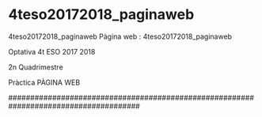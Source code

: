 # 4teso20172018_paginaweb

4teso20172018_paginaweb
Pàgina web : 4teso20172018_paginaweb

Optativa 4t ESO 2017 2018

2n Quadrimestre

Pràctica PÀGINA WEB

######################################################################################
